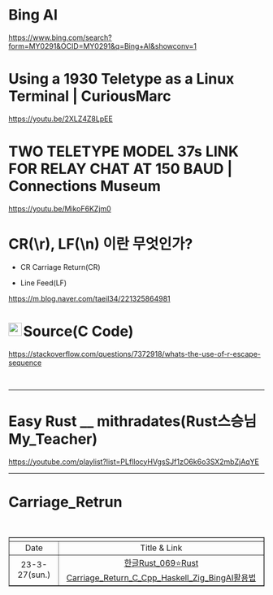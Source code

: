 # Bing AI 

https://www.bing.com/search?form=MY0291&OCID=MY0291&q=Bing+AI&showconv=1

# Using a 1930 Teletype as a Linux Terminal | CuriousMarc

https://youtu.be/2XLZ4Z8LpEE

# TWO TELETYPE MODEL 37s LINK FOR RELAY CHAT AT 150 BAUD | Connections Museum

https://youtu.be/MikoF6KZjm0

# CR(\r), LF(\n) 이란 무엇인가?

- CR Carriage Return(CR)

- Line Feed(LF)

https://m.blog.naver.com/taeil34/221325864981


# Source(C Code)<a href="https://en.wikipedia.org/wiki/C_(programming_language)"><img align="left" alt="rust1" width="26px" src="https://user-images.githubusercontent.com/67513038/218466687-3ac83bee-4621-4e75-9141-39724ec2b37b.png" /></a>

https://stackoverflow.com/questions/7372918/whats-the-use-of-r-escape-sequence

<br>

<hr>

# Easy Rust \_\_ mithradates(Rust스승님My_Teacher)

https://youtube.com/playlist?list=PLfllocyHVgsSJf1zO6k6o3SX2mbZjAqYE


<hr>


# Carriage_Retrun

<br>

<table border="1">
    <tr>
    <td colspan="2" align="center"></td>
    </tr>
    <tr align="center">
        <td>Date</td>
        <td>Title & Link</td>
    </tr>
    <tr align="center">
        <td>23-3-27(sun.)</td>
        <td><a href="https://youtu.be/Mo-0k59wtAA">한글Rust_069⭐️Rust Carriage_Return_C_Cpp_Haskell_Zig_BingAI활용법</td>
    </tr>
</table>
